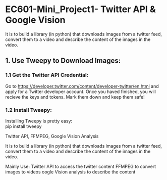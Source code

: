 # EC601-Mini_Project1- Twitter API & Google Vision

It is to build a library (in python) that downloads images from a twitter feed, convert them to a video and describe the   content of the images in the video.

## 1. Use Tweepy to Download Images:

### 1.1 Get the Twitter API Credential:

Go to https://developer.twitter.com/content/developer-twitter/en.html and apply for a Twitter developer account. Once you haved finished, you will recieve the keys and tokens. Mark them down and keep them safe! 

### 1.2 Install Tweepy:  
Installing Tweepy is pretty easy:  
    pip install tweepy










Twitter API, FFMPEG, Google Vision Analysis

It is to build a library (in python) that downloads images from a twitter feed, convert them to a video and describe the   content of the images in the video.

Mainly Use:
 Twitter API to access the twitter content
 FFMPEG to convert images to videos
 oogle Vision analysis to describe the content
